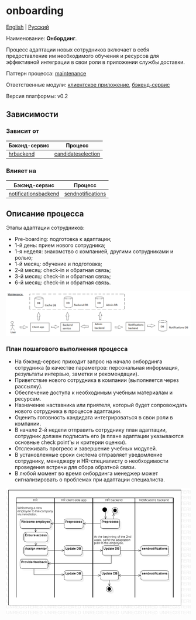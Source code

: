 # onboarding

[English](onboarding.md) | [Русский](onboarding.ru.md)

Наименование: **Онбординг**.

Процесс адаптации новых сотрудников включает в себя предоставление им необходимого обучения и ресурсов для эффективной интеграции в свои роли в приложении службы доставки.

Паттерн процесса: [maintenance](../../processpatterns/maintenance.ru.md)

Ответственные модули: [клиентское приложение](../../frontend/hrclient.ru.md), [бэкенд-сервис](../../backend/hrbackend.ru.md)

Версия платформы: v0.2

## Зависимости

### Зависит от

| Бэкэнд-сервис | Процесс |
| --- | ---- |
| [hrbackend](../../backend/hrbackend.ru.md) | [candidateselection](../hr/candidateselection.ru.md) |

### Влияет на

| Бэкэнд-сервис | Процесс |
| --- | ---- |
| [notificationsbackend](../../backend/notificationsbackend.ru.md) | [sendnotifications](../notificationsbackend/sendnotifications.ru.md) |

## Описание процесса

Этапы адаптации сотрудников:
- Pre-boarding: подготовка к адаптации;
- 1-й день: прием нового сотрудника;
- 1-я неделя: знакомство с компанией, другими сотрудниками и ролью;
- 1-й месяц: обучение и подготовка;
- 2-й месяц: check-in и обратная связь;
- 3-й месяц: check-in и обратная связь;
- 6-й месяц: check-in и обратная связь.

![maintenance_overall](../../img/processpatterns/maintenance_overall.png)

### План пошагового выполнения процесса

- На бэкэнд-сервис приходит запрос на начало онбординга сотрудника (в качестве параметров: персональная информация, результаты интервью, заметки и рекомендации).
- Приветствие нового сотрудника в компании (выполняется через рассылку).
- Обеспечение доступа к необходимым учебным материалам и ресурсам.
- Назначение наставника или приятеля, который будет сопровождать нового сотрудника в процессе адаптации.
- Оценить готовность кандидата интегрироваться в свои роли в компании.
- В начале 2-й недели отправить сотруднику план адаптации, сотрудник должен подписать его (в плане адаптации указываются основные check point'ы и критерии оценки).
- Отслеживать прогресс и завершение учебных модулей.
- В установленные сроки система отправляет уведомление сотруднику, менеджеру и HR-специалисту о необходимости проведения встречи для сбора обратной связи.
- В любой момент во время онбординга менеджер может сигнализировать о проблемах при адаптации специалиста.

![hr.onboarding](../../img/activitydiagrams/hr.onboarding.png)

